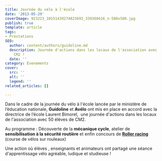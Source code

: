 ```yaml
---
title: Journée du vélo à l'école
date: '2013-05-29'
coverImage: 923223_10151439274823693_339360416_n-580x580.jpg
publish: true
template: article
tags:
- Prestations
SEO:
  author: content/authors/guidoline.md
  description: Journée d'actions dans les locaux de l'association avec 50 élèves de
    CM2 !
  date: ''
category: Évenements
cover:
  src: ''
  alt: ''
  legend: ''
related_articles: []

---
```

Dans le cadre de la journée du vélo à l'école lancée par le ministère de l’éducation nationale, **Guidoline** et **Avélo** ont mis en place en accord avec la directrice de l’école Laurent Bimorel,  une journée d'actions dans les locaux de l'association avec 50 élèves de CM2.

Au programme : Découverte de la **mécanique cycle**, atelier de **sensibilisation à la sécurité routière** et enfin concours de [**Roller racing**](http://www.guidoline.com/roller-racing/) (course de vélos sur rouleaux)

Une action où élèves , enseignants et animateurs ont partagé une séance d'apprentissage vélo agréable, ludique et studieuse !